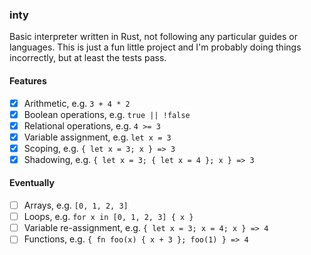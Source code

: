 ### inty

Basic interpreter written in Rust, not following any particular guides or languages. This is just a fun little project and I'm probably doing things incorrectly, but at least the tests pass.

#### Features

- [x] Arithmetic, e.g. `3 + 4 * 2`
- [x] Boolean operations, e.g. `true || !false`
- [x] Relational operations, e.g. `4 >= 3`
- [x] Variable assignment, e.g. `let x = 3`
- [x] Scoping, e.g. `{ let x = 3; x } => 3`
- [x] Shadowing, e.g. `{ let x = 3; { let x = 4 }; x } => 3`

#### Eventually

- [ ] Arrays, e.g. `[0, 1, 2, 3]`
- [ ] Loops, e.g. `for x in [0, 1, 2, 3] { x }`
- [ ] Variable re-assignment, e.g. `{ let x = 3; x = 4; x } => 4`
- [ ] Functions, e.g. `{ fn foo(x) { x + 3 }; foo(1) } => 4`
